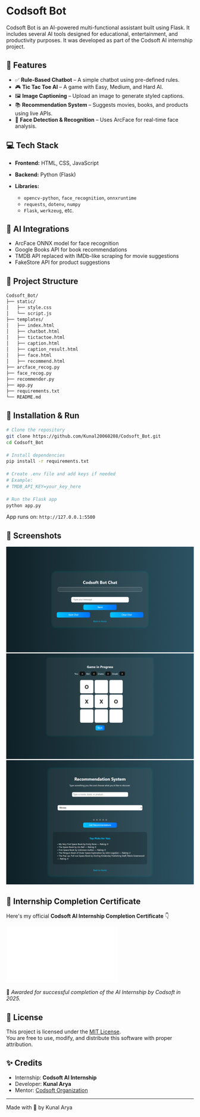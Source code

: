# Codsoft Bot

Codsoft Bot is an AI-powered multi-functional assistant built using Flask. It includes several AI tools designed for educational, entertainment, and productivity purposes. It was developed as part of the Codsoft AI internship project.

## 🚀 Features

* ✅ **Rule-Based Chatbot** – A simple chatbot using pre-defined rules.
* 🎮 **Tic Tac Toe AI** – A game with Easy, Medium, and Hard AI.
* 🖼️ **Image Captioning** – Upload an image to generate styled captions.
* 📚 **Recommendation System** – Suggests movies, books, and products using live APIs.
* 🧠 **Face Detection & Recognition** – Uses ArcFace for real-time face analysis.

## 💻 Tech Stack

* **Frontend:** HTML, CSS, JavaScript
* **Backend:** Python (Flask)
* **Libraries:**

  * `opencv-python`, `face_recognition`, `onnxruntime`
  * `requests`, `dotenv`, `numpy`
  * `Flask`, `werkzeug`, etc.

## 🧠 AI Integrations

* ArcFace ONNX model for face recognition
* Google Books API for book recommendations
* TMDB API replaced with IMDb-like scraping for movie suggestions
* FakeStore API for product suggestions

## 📁 Project Structure

```
Codsoft_Bot/
├── static/
│   ├── style.css
│   └── script.js
├── templates/
│   ├── index.html
│   ├── chatbot.html
│   ├── tictactoe.html
│   ├── caption.html
│   ├── caption_result.html
│   ├── face.html
│   ├── recommend.html
├── arcface_recog.py
├── face_recog.py
├── recommender.py
├── app.py
├── requirements.txt
└── README.md
```

## 🔧 Installation & Run

```bash
# Clone the repository
git clone https://github.com/Kunal20060208/Codsoft_Bot.git
cd Codsoft_Bot

# Install dependencies
pip install -r requirements.txt

# Create .env file and add keys if needed
# Example:
# TMDB_API_KEY=your_key_here

# Run the Flask app
python app.py
```

App runs on: `http://127.0.0.1:5500`

## 📸 Screenshots

![Rule-Based Chatbot](image.png)
![Tic Tac Toe AI](image-1.png)
![Recommendation System](image-2.png)

## 🏅 Internship Completion Certificate

Here's my official **Codsoft AI Internship Completion Certificate** 👇

![Codsoft Certificate](Codsoft_Internship_Certificate.pdf)

📌 *Awarded for successful completion of the AI Internship by Codsoft in 2025.*

## 📜 License

This project is licensed under the [MIT License](LICENSE).  
You are free to use, modify, and distribute this software with proper attribution.

## ✨ Credits

* Internship: **Codsoft AI Internship**
* Developer: **Kunal Arya**
* Mentor: [Codsoft Organization](https://www.codsoft.in)

---

Made with 💙 by Kunal Arya
